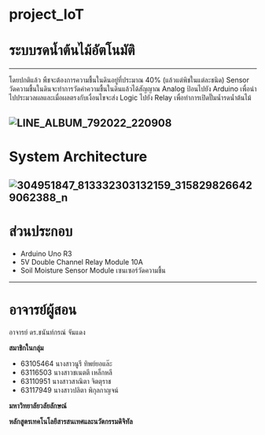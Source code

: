 # project_IoT
# ระบบรดน้ำต้นไม้อัตโนมัติ 
---
โดยปกติแล้ว พืชจะต้องการความชื้นในดินอยู่ที่ประมาณ 40% (แล้วแต่พิชในแต่ละชนิด) Sensor วัดความชื้นในดินจะทำการวัดค่าความชื้นในดินแล้วได้สัญญาณ Analog ป้อนไปยัง Arduino เพื่อนำไปประมวลผลและเมื่อผลตรงกับเงื่อนไขจะส่ง Logic ไปยัง Relay เพื่อทำการเปิดปั๊มน้ำรดน้ำต้นไม้ 

![LINE_ALBUM_792022_220908](https://user-images.githubusercontent.com/86452749/189139173-994cbbaf-fa88-465a-ad5e-71135814e439.jpg)
---

# System Architecture
![304951847_813332303132159_3158298266429062388_n](https://user-images.githubusercontent.com/86452749/189136205-995a315b-79c3-485c-9300-7be2168cb963.jpg)
---
# ส่วนประกอบ
* Arduino Uno R3
* 5V Double Channel Relay Module 10A
* Soil Moisture Sensor Module เซนเซอร์วัดความชื้น
---
# อาจารย์ผู้สอน
อาจารย์ ดร.ชนันท์กรณ์ จันแดง

**สมาชิกในกลุ่ม**
* 63105464 นางสาวนูรี ทิพย์ยอแล๊ะ
* 63116503 นางสาวชเนตตี เหล็กหลี
* 63110951 นางสาวสาณิตา จิตตุราช
* 63117949 นางสาวปลิตา พิกุลกาญจน์

**มหาวิทยาลัยวลัยลักษณ์**


**หลักสูตรเทคโนโลยีสารสนเทศและนวัตกรรมดิจิทัล**




